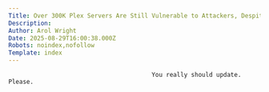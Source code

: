 ```yaml
---
Title: Over 300K Plex Servers Are Still Vulnerable to Attackers, Despite Emails
Description: 
Author: Arol Wright
Date: 2025-08-29T16:00:38.000Z
Robots: noindex,nofollow
Template: index
---
```


                                            You really should update. Please.
                                        